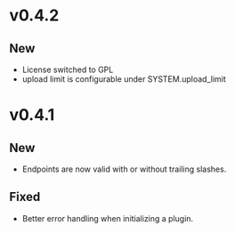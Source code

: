 # v0.4.2

## New

* License switched to GPL
* upload limit is configurable under SYSTEM.upload\_limit

# v0.4.1

## New

* Endpoints are now valid with or without trailing slashes.

## Fixed

* Better error handling when initializing a plugin.
